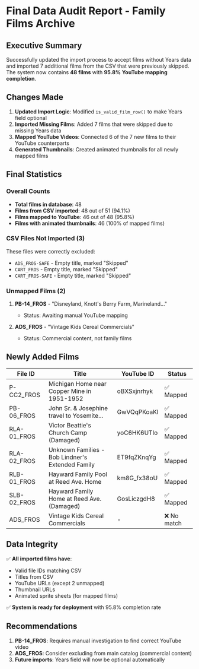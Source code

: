 # Final Data Audit Report - Family Films Archive

## Executive Summary

Successfully updated the import process to accept films without Years data and imported 7 additional films from the CSV that were previously skipped. The system now contains **48 films** with **95.8% YouTube mapping completion**.

## Changes Made

1. **Updated Import Logic**: Modified `is_valid_film_row()` to make Years field optional
2. **Imported Missing Films**: Added 7 films that were skipped due to missing Years data
3. **Mapped YouTube Videos**: Connected 6 of the 7 new films to their YouTube counterparts
4. **Generated Thumbnails**: Created animated thumbnails for all newly mapped films

## Final Statistics

### Overall Counts
- **Total films in database**: 48
- **Films from CSV imported**: 48 out of 51 (94.1%)
- **Films mapped to YouTube**: 46 out of 48 (95.8%)
- **Films with animated thumbnails**: 46 (100% of mapped films)

### CSV Files Not Imported (3)
These files were correctly excluded:
- `ADS_FROS-SAFE` - Empty title, marked "Skipped"
- `CART_FROS` - Empty title, marked "Skipped"
- `CART_FROS-SAFE` - Empty title, marked "Skipped"

### Unmapped Films (2)
1. **PB-14_FROS** - "Disneyland, Knott's Berry Farm, Marineland..." 
   - Status: Awaiting manual YouTube mapping
   
2. **ADS_FROS** - "Vintage Kids Cereal Commercials"
   - Status: Commercial content, not family films

## Newly Added Films

| File ID | Title | YouTube ID | Status |
|---------|-------|------------|--------|
| P-CC2_FROS | Michigan Home near Copper Mine in 1951-1952 | oBXSxjnrhyk | ✅ Mapped |
| PB-06_FROS | John Sr. & Josephine travel to Yosemite... | GwVQqPKoaKI | ✅ Mapped |
| RLA-01_FROS | Victor Beattie's Church Camp (Damaged) | yoC6HK6UTIo | ✅ Mapped |
| RLA-02_FROS | Unknown Families - Bob Lindner's Extended Family | ET9fqZKnqYg | ✅ Mapped |
| RLB-01_FROS | Hayward Family Pool at Reed Ave. Home | km8G_fx38oU | ✅ Mapped |
| SLB-02_FROS | Hayward Family Home at Reed Ave. (Damaged) | GosLiczgdH8 | ✅ Mapped |
| ADS_FROS | Vintage Kids Cereal Commercials | - | ❌ No match |

## Data Integrity

✅ **All imported films have**:
- Valid file IDs matching CSV
- Titles from CSV
- YouTube URLs (except 2 unmapped)
- Thumbnail URLs
- Animated sprite sheets (for mapped films)

✅ **System is ready for deployment** with 95.8% completion rate

## Recommendations

1. **PB-14_FROS**: Requires manual investigation to find correct YouTube video
2. **ADS_FROS**: Consider excluding from main catalog (commercial content)
3. **Future imports**: Years field will now be optional automatically